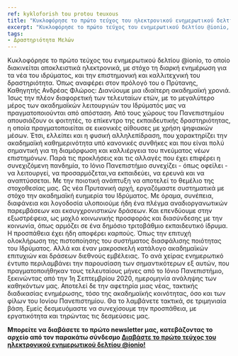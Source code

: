 ```yaml
---
ref: kykloforish tou protou teuxous
title: "Κυκλοφόρησε το πρώτο τεύχος του ηλεκτρονικού ενημερωτικού δελτίου @ionio!"
excerpt: "Κυκλοφόρησε το πρώτο τεύχος του ενημερωτικού δελτίου @ionio, το οποίο διακινείται αποκλειστικά ηλεκτρονικά, με στόχο τη διαρκή ενημέρωση για τα νέα του ιδρύματος, και την  επιστημονική και καλλιτεχνική του δραστηριότητα. Όπως αναφέρει στον πρόλογό του ο Πρύτανης, Καθηγητής Ανδρέας Φλώρος: Διανύουμε μια ιδιαίτερη ακαδημαϊκή χρονιά. Ίσως την πλέον διαφορετική των τελευταίων ετών, με το μεγαλύτερο μέρος των ακαδημαϊκών λειτουργιών του Ιδρύματός μας  να πραγματοποιούνται από απόσταση. Από τους χώρους του Πανεπιστημίου απουσιάζουν οι φοιτητές, το επίκεντρο της εκπαιδευτικής δραστηριότητας, η οποία πραγματοποιείται σε εικονικές αίθουσες με χρήση ψηφιακών μέσων. Έτσι, ελλείπει και η φυσική αλληλεπίδραση, που χαρακτηρίζει την ακαδημαϊκή καθημερινότητα υπό κανονικές συνθήκες και που είναι πολύ σημαντική για τη διαμόρφωση και καλλιέργεια του πνεύματος νέων επιστημόνων. Παρά τις προκλήσεις και τις αλλαγές που έχει επιφέρει η συνεχιζόμενη πανδημία, το Ιόνιο Πανεπιστήμιο συνεχίζει - όπως οφείλει - να λειτουργεί, να προσαρμόζεται,να εκπαιδεύει, να ερευνά και να αναπτύσσεται. Με την ποιοτική ανάπτυξη να αποτελεί το θεμέλιο της στοχοθεσίας μας. Ως νέα Πρυτανική αρχή, εργαζόμαστε συστηματικά με στόχο την ακαδημαϊκή ευημερία του Ιδρύματος. Με όραμα, συνέπεια, διαφάνεια και λογοδοσία υλοποιούμε ήδη ένα πλέγμα αναδιοργανωτικών παρεμβάσεων και εκσυγχρονιστικών δράσεων. Και επενδύουμε στην εξωστρέφεια, ως μοχλό κοινωνικής προσφοράς και διασύνδεσης με την κοινωνία, όπως αρμόζει σε ένα δημόσιο τριτοβάθμιο εκπαιδευτικό ίδρυμα. Η προσπάθεια έχει ήδη αποφέρει καρπούς. Όπως την επιτυχή ολοκλήρωση της πιστοποίησης του συστήματος διασφάλισης ποιότητας του Ιδρύματος. Αλλά και έναν μακροσκελή κατάλογο ακαδημαϊκών επιτυχιών και δράσεων διεθνούς εμβέλειας. Το ανά χείρας ενημερωτικό έντυπο περιλαμβάνει την παρουσίαση των σημαντικότερων εξ αυτών, που πραγματοποιήθηκαν τους τελευταίους μήνες από το Ιόνιο Πανεπιστήμιο, ξεκινώντας από την 1η Σεπτεμβρίου 2020, ημερομηνία ανάληψης των καθηκόντων μας. Αποτελεί δε την αφετηρία μιας νέας, τακτικής διαδικασίας ενημέρωσης, τόσο της ακαδημαϊκής κοινότητας, όσο και των φίλων του Ιονίου Πανεπιστημίου. Θα το λαμβάνετε τακτικά, σε τριμηνιαία βάση. Εμείς δεσμευόμαστε να συνεχίσουμε την προσπάθεια, με εργατικότητα και τηρώντας τις δεσμεύσεις μας"
tags:
- Δραστηριότητα Μελών
---
```

Κυκλοφόρησε το πρώτο τεύχος του ενημερωτικού δελτίου @ionio, το οποίο διακινείται αποκλειστικά ηλεκτρονικά, με στόχο τη διαρκή ενημέρωση για τα νέα του ιδρύματος, και την  επιστημονική και καλλιτεχνική του δραστηριότητα. Όπως αναφέρει στον πρόλογό του ο Πρύτανης, Καθηγητής Ανδρέας Φλώρος: Διανύουμε μια ιδιαίτερη ακαδημαϊκή χρονιά. Ίσως την πλέον διαφορετική των τελευταίων ετών, με το μεγαλύτερο μέρος των ακαδημαϊκών λειτουργιών του Ιδρύματός μας  να πραγματοποιούνται από απόσταση. Από τους χώρους του Πανεπιστημίου απουσιάζουν οι φοιτητές, το επίκεντρο της εκπαιδευτικής δραστηριότητας, η οποία πραγματοποιείται σε εικονικές αίθουσες με χρήση ψηφιακών μέσων. Έτσι, ελλείπει και η φυσική αλληλεπίδραση, που χαρακτηρίζει την ακαδημαϊκή καθημερινότητα υπό κανονικές συνθήκες και που είναι πολύ σημαντική για τη διαμόρφωση και καλλιέργεια του πνεύματος νέων επιστημόνων. Παρά τις προκλήσεις και τις αλλαγές που έχει επιφέρει η συνεχιζόμενη πανδημία, το Ιόνιο Πανεπιστήμιο συνεχίζει - όπως οφείλει - να λειτουργεί, να προσαρμόζεται,να εκπαιδεύει, να ερευνά και να αναπτύσσεται. Με την ποιοτική ανάπτυξη να αποτελεί το θεμέλιο της στοχοθεσίας μας. Ως νέα Πρυτανική αρχή, εργαζόμαστε συστηματικά με στόχο την ακαδημαϊκή ευημερία του Ιδρύματος. Με όραμα, συνέπεια, διαφάνεια και λογοδοσία υλοποιούμε ήδη ένα πλέγμα αναδιοργανωτικών παρεμβάσεων και εκσυγχρονιστικών δράσεων. Και επενδύουμε στην εξωστρέφεια, ως μοχλό κοινωνικής προσφοράς και διασύνδεσης με την κοινωνία, όπως αρμόζει σε ένα δημόσιο τριτοβάθμιο εκπαιδευτικό ίδρυμα. Η προσπάθεια έχει ήδη αποφέρει καρπούς. Όπως την επιτυχή ολοκλήρωση της πιστοποίησης του συστήματος διασφάλισης ποιότητας του Ιδρύματος. Αλλά και έναν μακροσκελή κατάλογο ακαδημαϊκών επιτυχιών και δράσεων διεθνούς εμβέλειας. Το ανά χείρας ενημερωτικό έντυπο περιλαμβάνει την παρουσίαση των σημαντικότερων εξ αυτών, που πραγματοποιήθηκαν τους τελευταίους μήνες από το Ιόνιο Πανεπιστήμιο, ξεκινώντας από την 1η Σεπτεμβρίου 2020, ημερομηνία ανάληψης των καθηκόντων μας. Αποτελεί δε την αφετηρία μιας νέας, τακτικής διαδικασίας ενημέρωσης, τόσο της ακαδημαϊκής κοινότητας, όσο και των φίλων του Ιονίου Πανεπιστημίου. Θα το λαμβάνετε τακτικά, σε τριμηνιαία βάση. Εμείς δεσμευόμαστε να συνεχίσουμε την προσπάθεια, με εργατικότητα και τηρώντας τις δεσμεύσεις μας.

**Μπορείτε να διαβάσετε το πρώτο newsletter μας, κατεβάζοντας το αρχείο από τον παρακάτω σύνδεσμο [Διαβάστε το πρώτο τεύχος του ηλεκτρονικού ενημερωτικού δελτίου @ionio!](https://ionio.gr/download.php?f=20000-20999/IU-nf-20187-15249-gr.pdf)**
